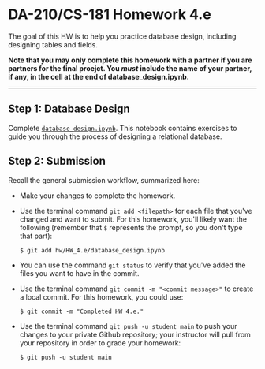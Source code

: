 # DA-210/CS-181 Homework 4.e

The goal of this HW is to help you practice database design, including designing tables and fields.

**Note that you may only complete this homework with a partner if you are partners for the final proejct.  You _must_ include the name of your partner, if any, in the cell at the end of database_design.ipynb.**

---

## Step 1: Database Design

Complete [`database_design.ipynb`](database_design.ipynb).  This notebook contains exercises to guide you through the process of designing a relational database.

## Step 2: Submission

Recall the general submission workflow, summarized here:

- Make your changes to complete the homework.

- Use the terminal command `git add <filepath>` for each file that you've changed and want to submit.  For this homework, you'll likely want the following (remember that `$` represents the prompt, so you don't type that part):

    ```
    $ git add hw/HW_4.e/database_design.ipynb
    ```

- You can use the command `git status` to verify that you've added the files you want to have in the commit.

- Use the terminal command `git commit -m "<commit message>"` to create a local commit.  For this homework, you could use:

    ```
    $ git commit -m "Completed HW 4.e."
    ```

- Use the terminal command `git push -u student main` to push your changes to your private Github repository; your instructor will pull from your repository in order to grade your homework:

    ```
    $ git push -u student main
    ```